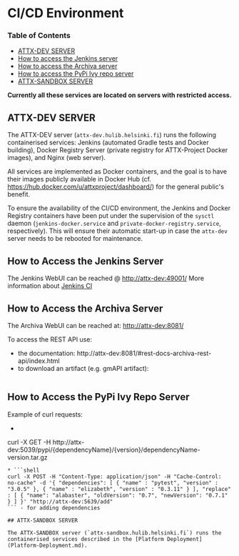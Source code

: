 # CI/CD Environment

### Table of Contents
<!-- TOC START min:1 max:3 link:true update:false -->
- [ATTX-DEV SERVER](#attx-dev-server)
- [How to access the Jenkins server](#how-to-access-the-jenkins-server)
- [How to access the Archiva server](#how-to-access-the-archiva-server)
- [How to access the PyPi Ivy repo server](#how-to-access-the-pypi-ivy-repo-server)
- [ATTX-SANDBOX SERVER](#attx-sandbox-server)

<!-- TOC END -->

**Currently all these services are located on servers with restricted access.**

## ATTX-DEV SERVER

The ATTX-DEV server (`attx-dev.hulib.helsinki.fi`) runs the following containerised services: Jenkins (automated Gradle tests and Docker building), Docker Registry Server (private registry for ATTX-Project Docker images), and Nginx (web server).

All services are implemented as Docker containers, and the goal is to have their images publicly available in Docker Hub (cf. https://hub.docker.com/u/attxproject/dashboard/) for the general public's benefit.

To ensure the availability of the CI/CD environment, the Jenkins and Docker Registry containers have been put under the supervision of the `sysctl` daemon (`jenkins-docker.service` and `private-docker-registry.service`, respectively). This will ensure their automatic start-up in case the `attx-dev` server needs to be rebooted for maintenance.

## How to Access the Jenkins Server
The Jenkins WebUI can be reached @ [http://attx-dev:49001/](http://attx-dev:49001/)
More information about [Jenkins CI](Jenkins-CI.md)

## How to Access the Archiva Server
The Archiva WebUI can be reached at: [http://attx-dev:8081/](http://attx-dev:8081/)

To access the REST API use:
* the documentation: http://attx-dev:8081/#rest-docs-archiva-rest-api/index.html
* to download an artifact (e.g. gmAPI artifact):
```config ${artifactRepoURL}/restServices/archivaServices/searchService/artifact?g=org.uh.hulib.attx.gc&a=gm-API&v=${gmAPI}&p=tar.gz":"gm-API-${gmAPI}.tar.gz
```

## How to Access the PyPi Ivy Repo Server

Example of curl requests:
* ```shell
curl -X GET -H http://attx-dev:5039/pypi/{dependencyName}/{version}/dependencyName-version.tar.gz
``` - to retrieve dependency with a specific version number
* ```shell
curl -X POST -H "Content-Type: application/json" -H "Cache-Control: no-cache" -d '{ "dependencies": [ { "name" : "pytest", "version" : "3.0.5" }, { "name" : "elizabeth", "version" : "0.3.11" } ], "replace" : [ { "name": "alabaster", "oldVersion": "0.7", "newVersion": "0.7.1" } ] }' "http://attx-dev:5639/add"
``` - for adding dependencies

## ATTX-SANDBOX SERVER

The ATTX-SANDBOX server (`attx-sandbox.hulib.helsinki.fi`) runs the containerised services described in the [Platform Deployment](Platform-Deployment.md).

